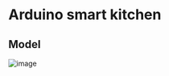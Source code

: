 # Arduino smart kitchen

## Model

![image](https://github.com/user-attachments/assets/0500f287-312b-4457-abfb-46126b646a28)
